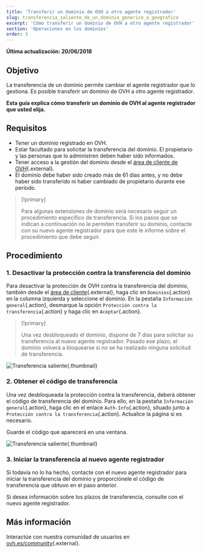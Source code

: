 ```yaml
---
title: 'Transferir un dominio de OVH a otro agente registrador'
slug: transferencia_saliente_de_un_dominio_generico_o_geografico
excerpt: 'Cómo transferir un dominio de OVH a otro agente registrador'
section: 'Operaciones en los dominios'
order: 3
---
```


**Última actualización: 20/06/2018**

## Objetivo

La transferencia de un dominio permite cambiar el agente registrador que lo gestiona. Es posible transferir un dominio de OVH a otro agente registrador.

**Esta guía explica cómo transferir un dominio de OVH al agente registrador que usted elija.**

## Requisitos
- Tener un dominio registrado en OVH.
- Estar facultado para solicitar la transferencia del dominio. El propietario y las personas que lo administren deben haber sido informados.
- Tener acceso a la gestión del dominio desde el [área de cliente de OVH](https://www.ovh.com/auth/?action=gotomanager){.external}.
- El dominio debe haber sido creado más de 61 días antes, y no debe haber sido transferido ni haber cambiado de propietario durante ese período.

> [!primary]
>
> Para algunas extensiones de dominio será necesario seguir un procedimiento específico de transferencia. Si los pasos que se indican a continuación no le permiten transferir su dominio, contacte con su nuevo agente registrador para que este le informe sobre el procedimiento que debe seguir.
>

## Procedimiento

### 1. Desactivar la protección contra la transferencia del dominio

Para desactivar la protección de OVH contra la transferencia del dominio, también desde el [área de cliente](https://www.ovh.com/auth/?action=gotomanager){.external}, haga clic en `Dominios`{.action} en la columna izquierda y seleccione el dominio. En la pestaña `Información general`{.action}, desmarque la opción `Protección contra la transferencia`{.action} y haga clic en `Aceptar`{.action}.

> [!primary]
>
> Una vez desbloqueado el dominio, dispone de 7 días para solicitar su transferencia al nuevo agente registrador. Pasado ese plazo, el dominio volverá a bloquearse si no se ha realizado ninguna solicitud de transferencia.
>

![Transferencia saliente](images/outgoing-transfer-step2.png){.thumbnail}

### 2. Obtener el código de transferencia

Una vez desbloqueada la protección contra la transferencia, deberá obtener el código de transferencia del dominio. Para ello, en la pestaña `Información general`{.action}, haga clic en el enlace `Auth-Info`{.action}, situado junto a `Protección contra la transferencia`{.action}. Actualice la página si es necesario.

Guarde el código que aparecerá en una ventana.

![Transferencia saliente](images/outgoing-transfer-step3.png){.thumbnail}

### 3. Iniciar la transferencia al nuevo agente registrador

Si todavía no lo ha hecho, contacte con el nuevo agente registrador para iniciar la transferencia del dominio y proporciónele el código de transferencia que obtuvo en el paso anterior.

Si desea información sobre los plazos de transferencia, consulte con el nuevo agente registrador.

## Más información

Interactúe con nuestra comunidad de usuarios en [ovh.es/community](https://www.ovh.es/community/){.external}.